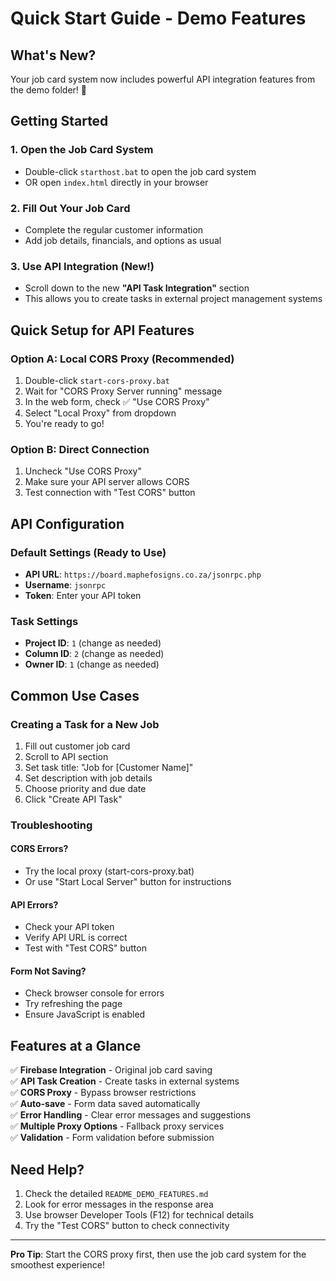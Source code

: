 # Quick Start Guide - Demo Features

## What's New?

Your job card system now includes powerful API integration features from the demo folder! 🚀

## Getting Started

### 1. Open the Job Card System
- Double-click `starthost.bat` to open the job card system
- OR open `index.html` directly in your browser

### 2. Fill Out Your Job Card
- Complete the regular customer information
- Add job details, financials, and options as usual

### 3. Use API Integration (New!)
- Scroll down to the new **"API Task Integration"** section
- This allows you to create tasks in external project management systems

## Quick Setup for API Features

### Option A: Local CORS Proxy (Recommended)
1. Double-click `start-cors-proxy.bat`
2. Wait for "CORS Proxy Server running" message
3. In the web form, check ✅ "Use CORS Proxy"
4. Select "Local Proxy" from dropdown
5. You're ready to go!

### Option B: Direct Connection
1. Uncheck "Use CORS Proxy"
2. Make sure your API server allows CORS
3. Test connection with "Test CORS" button

## API Configuration

### Default Settings (Ready to Use)
- **API URL**: `https://board.maphefosigns.co.za/jsonrpc.php`
- **Username**: `jsonrpc`
- **Token**: Enter your API token

### Task Settings
- **Project ID**: `1` (change as needed)
- **Column ID**: `2` (change as needed)
- **Owner ID**: `1` (change as needed)

## Common Use Cases

### Creating a Task for a New Job
1. Fill out customer job card
2. Scroll to API section
3. Set task title: "Job for [Customer Name]"
4. Set description with job details
5. Choose priority and due date
6. Click "Create API Task"

### Troubleshooting

#### CORS Errors?
- Try the local proxy (start-cors-proxy.bat)
- Or use "Start Local Server" button for instructions

#### API Errors?
- Check your API token
- Verify API URL is correct
- Test with "Test CORS" button

#### Form Not Saving?
- Check browser console for errors
- Try refreshing the page
- Ensure JavaScript is enabled

## Features at a Glance

✅ **Firebase Integration** - Original job card saving  
✅ **API Task Creation** - Create tasks in external systems  
✅ **CORS Proxy** - Bypass browser restrictions  
✅ **Auto-save** - Form data saved automatically  
✅ **Error Handling** - Clear error messages and suggestions  
✅ **Multiple Proxy Options** - Fallback proxy services  
✅ **Validation** - Form validation before submission  

## Need Help?

1. Check the detailed `README_DEMO_FEATURES.md`
2. Look for error messages in the response area
3. Use browser Developer Tools (F12) for technical details
4. Try the "Test CORS" button to check connectivity

---

**Pro Tip**: Start the CORS proxy first, then use the job card system for the smoothest experience!
